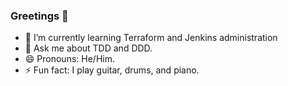 ### Greetings 👋
- 🌱 I’m currently learning Terraform and Jenkins administration
- 💬 Ask me about TDD and DDD.
- 😄 Pronouns: He/Him.
- ⚡ Fun fact: I play guitar, drums, and piano.

<!--
**ewhipp/ewhipp** is a ✨ _special_ ✨ repository because its `README.md` (this file) appears on your GitHub profile.

Here are some ideas to get you started:
- 🔭 I’m currently working on ...
- 🌱 I’m currently learning ...
- 👯 I’m looking to collaborate on ...
- 🤔 I’m looking for help with ...
- 💬 Ask me about ...
- 📫 How to reach me: ...
- 😄 Pronouns: ...
- ⚡ Fun fact: ...
-->
